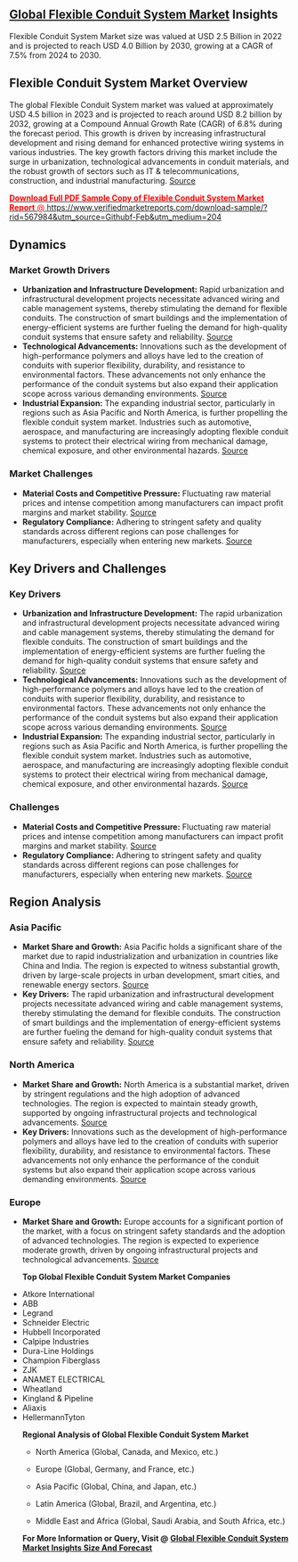 <h2><a href="https://www.verifiedmarketreports.com/download-sample/?rid=567984&amp;utm_source=Githubf&amp;utm_medium=204" target="_blank">Global Flexible Conduit System Market</a> Insights</h2><p>Flexible Conduit System Market size was valued at USD 2.5 Billion in 2022 and is projected to reach USD 4.0 Billion by 2030, growing at a CAGR of 7.5% from 2024 to 2030.</p><p> <h2>Flexible Conduit System Market Overview</h2> <p>The global Flexible Conduit System market was valued at approximately USD 4.5 billion in 2023 and is projected to reach around USD 8.2 billion by 2032, growing at a Compound Annual Growth Rate (CAGR) of 6.8% during the forecast period. This growth is driven by increasing infrastructural development and rising demand for enhanced protective wiring systems in various industries. The key growth factors driving this market include the surge in urbanization, technological advancements in conduit materials, and the robust growth of sectors such as IT & telecommunications, construction, and industrial manufacturing. <a href="https://dataintelo.com/report/flexible-conduit-system-market">Source</a></p> <p><a href="https://dataintelo.com/report/flexible-conduit-system-market"><p><span class=""><span style="color: #ff0000;"><strong>Download Full PDF Sample Copy of Flexible Conduit System Market Report</strong> @ </span><a href="https://www.verifiedmarketreports.com/download-sample/?rid=567984&amp;utm_source=Githubf-Feb&amp;utm_medium=204" target="_blank">https://www.verifiedmarketreports.com/download-sample/?rid=567984&amp;utm_source=Githubf-Feb&amp;utm_medium=204</a></span></p></a></p> <h2>Dynamics</h2> <h3>Market Growth Drivers</h3> <ul> <li><strong>Urbanization and Infrastructure Development:</strong> Rapid urbanization and infrastructural development projects necessitate advanced wiring and cable management systems, thereby stimulating the demand for flexible conduits. The construction of smart buildings and the implementation of energy-efficient systems are further fueling the demand for high-quality conduit systems that ensure safety and reliability. <a href="https://dataintelo.com/report/flexible-conduit-system-market">Source</a></li> <li><strong>Technological Advancements:</strong> Innovations such as the development of high-performance polymers and alloys have led to the creation of conduits with superior flexibility, durability, and resistance to environmental factors. These advancements not only enhance the performance of the conduit systems but also expand their application scope across various demanding environments. <a href="https://dataintelo.com/report/flexible-conduit-system-market">Source</a></li> <li><strong>Industrial Expansion:</strong> The expanding industrial sector, particularly in regions such as Asia Pacific and North America, is further propelling the flexible conduit system market. Industries such as automotive, aerospace, and manufacturing are increasingly adopting flexible conduit systems to protect their electrical wiring from mechanical damage, chemical exposure, and other environmental hazards. <a href="https://dataintelo.com/report/flexible-conduit-system-market">Source</a></li> </ul> <h3>Market Challenges</h3> <ul> <li><strong>Material Costs and Competitive Pressure:</strong> Fluctuating raw material prices and intense competition among manufacturers can impact profit margins and market stability. <a href="https://www.cognitivemarketresearch.com/flexible-electrical-conduits-market-report">Source</a></li> <li><strong>Regulatory Compliance:</strong> Adhering to stringent safety and quality standards across different regions can pose challenges for manufacturers, especially when entering new markets. <a href="https://www.cognitivemarketresearch.com/flexible-electrical-conduits-market-report">Source</a></li> </ul> <h2>Key Drivers and Challenges</h2> <h3>Key Drivers</h3> <ul> <li><strong>Urbanization and Infrastructure Development:</strong> The rapid urbanization and infrastructural development projects necessitate advanced wiring and cable management systems, thereby stimulating the demand for flexible conduits. The construction of smart buildings and the implementation of energy-efficient systems are further fueling the demand for high-quality conduit systems that ensure safety and reliability. <a href="https://dataintelo.com/report/flexible-conduit-system-market">Source</a></li> <li><strong>Technological Advancements:</strong> Innovations such as the development of high-performance polymers and alloys have led to the creation of conduits with superior flexibility, durability, and resistance to environmental factors. These advancements not only enhance the performance of the conduit systems but also expand their application scope across various demanding environments. <a href="https://dataintelo.com/report/flexible-conduit-system-market">Source</a></li> <li><strong>Industrial Expansion:</strong> The expanding industrial sector, particularly in regions such as Asia Pacific and North America, is further propelling the flexible conduit system market. Industries such as automotive, aerospace, and manufacturing are increasingly adopting flexible conduit systems to protect their electrical wiring from mechanical damage, chemical exposure, and other environmental hazards. <a href="https://dataintelo.com/report/flexible-conduit-system-market">Source</a></li> </ul> <h3>Challenges</h3> <ul> <li><strong>Material Costs and Competitive Pressure:</strong> Fluctuating raw material prices and intense competition among manufacturers can impact profit margins and market stability. <a href="https://www.cognitivemarketresearch.com/flexible-electrical-conduits-market-report">Source</a></li> <li><strong>Regulatory Compliance:</strong> Adhering to stringent safety and quality standards across different regions can pose challenges for manufacturers, especially when entering new markets. <a href="https://www.cognitivemarketresearch.com/flexible-electrical-conduits-market-report">Source</a></li> </ul> <h2>Region Analysis</h2> <h3>Asia Pacific</h3> <ul> <li><strong>Market Share and Growth:</strong> Asia Pacific holds a significant share of the market due to rapid industrialization and urbanization in countries like China and India. The region is expected to witness substantial growth, driven by large-scale projects in urban development, smart cities, and renewable energy sectors. <a href="https://dataintelo.com/report/flexible-conduit-system-market">Source</a></li> <li><strong>Key Drivers:</strong> The rapid urbanization and infrastructural development projects necessitate advanced wiring and cable management systems, thereby stimulating the demand for flexible conduits. The construction of smart buildings and the implementation of energy-efficient systems are further fueling the demand for high-quality conduit systems that ensure safety and reliability. <a href="https://dataintelo.com/report/flexible-conduit-system-market">Source</a></li> </ul> <h3>North America</h3> <ul> <li><strong>Market Share and Growth:</strong> North America is a substantial market, driven by stringent regulations and the high adoption of advanced technologies. The region is expected to maintain steady growth, supported by ongoing infrastructural projects and technological advancements. <a href="https://dataintelo.com/report/flexible-conduit-system-market">Source</a></li> <li><strong>Key Drivers:</strong> Innovations such as the development of high-performance polymers and alloys have led to the creation of conduits with superior flexibility, durability, and resistance to environmental factors. These advancements not only enhance the performance of the conduit systems but also expand their application scope across various demanding environments. <a href="https://dataintelo.com/report/flexible-conduit-system-market">Source</a></li> </ul> <h3>Europe</h3> <ul> <li><strong>Market Share and Growth:</strong> Europe accounts for a significant portion of the market, with a focus on stringent safety standards and the adoption of advanced technologies. The region is expected to experience moderate growth, driven by ongoing infrastructural projects and technological advancements. <a href="https://dataintelo.com/report/flexible-conduit-system-market">Source</a></li</p><p><strong>Top Global Flexible Conduit System Market Companies</strong></p><div data-test-id=""><p><li>Atkore International</li><li> ABB</li><li> Legrand</li><li> Schneider Electric</li><li> Hubbell Incorporated</li><li> Calpipe Industries</li><li> Dura-Line Holdings</li><li> Champion Fiberglass</li><li> ZJK</li><li> ANAMET ELECTRICAL</li><li> Wheatland</li><li> Kingland & Pipeline</li><li> Aliaxis</li><li> HellermannTyton</li></p><div><strong>Regional Analysis of&nbsp;Global Flexible Conduit System Market</strong></div><ul><li dir="ltr"><p dir="ltr">North America&nbsp;(Global, Canada, and Mexico, etc.)</p></li><li dir="ltr"><p dir="ltr">Europe (Global, Germany, and France, etc.)</p></li><li dir="ltr"><p dir="ltr">Asia Pacific&nbsp;(Global, China, and Japan, etc.)</p></li><li dir="ltr"><p dir="ltr">Latin America&nbsp;(Global, Brazil, and Argentina, etc.)</p></li><li dir="ltr">Middle East and Africa&nbsp;(Global, Saudi Arabia, and South Africa, etc.)</li></ul><p><strong>For More Information or Query, Visit @&nbsp;</strong><strong><a href="https://www.verifiedmarketreports.com/product/flexible-conduit-system-market/?utm_source=Githubf&amp;utm_medium=204" target="_blank">Global Flexible Conduit System Market Insights Size And Forecast</a></strong></p></div>
